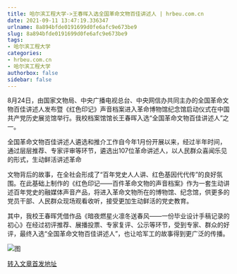 ```yaml
---
title: 哈尔滨工程大学->王春晖入选全国革命文物百佳讲述人 | hrbeu.com.cn
date: 2021-09-11 13:47:19.336347
urlname: 8a894bfde0191699d0fe6afc9e673be9
slug: 8a894bfde0191699d0fe6afc9e673be9
tags: 
- 哈尔滨工程大学
categories:
- hrbeu.com.cn
- 哈尔滨工程大学
authorbox: false
sidebar: false
---
```

8月24日，由国家文物局、中央广播电视总台、中央网信办共同主办的全国革命文物百佳讲述人发布暨《红色印记》声音档案进入革命博物馆纪念馆启动仪式在中国共产党历史展览馆举行。我校档案馆馆长王春晖入选“全国革命文物百佳讲述人”之一。 

全国革命文物百佳讲述人遴选和推介工作自今年1月份开展以来，经过半年时间，通过层层推荐、专家评审等环节，遴选出107位革命讲述人，以人民群众喜闻乐见的形式，生动鲜活讲述革命
<!--more-->
文物背后的故事，在全社会形成了“百年党史人人讲、红色基因代代传”的良好氛围。在此基础上制作的《红色印记——百件革命文物的声音档案》作为一套生动讲述百年党史的融媒体声音产品，将进入革命文物所在的博物馆、纪念馆，供更多的党员干部、人民群众现场观看收听，接受更加生动鲜活的党史教育。 

其中，我校王春晖凭借作品《暗夜燃星火凛冬送春风——一份毕业设计手稿记录的初心》在经过初评推荐、展播投票、专家复评、公示等环节，受到专家、群众的好评，最终入选“全国革命文物百佳讲述人”，也让哈军工的故事得到更广泛的传播。

![图](http://gongxue.cn/__local/1/9B/3B/06D18F8E250C897AB87D8CA7D94_83C0A4D5_158C2.jpg)

[转入文章首发地址](http://gongxue.cn/info/1141/67608.htm)